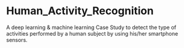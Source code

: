 # Human_Activity_Recognition
A deep learning &amp; machine learning Case Study to detect the type of activities performed by a human subject by using his/her smartphone sensors.
